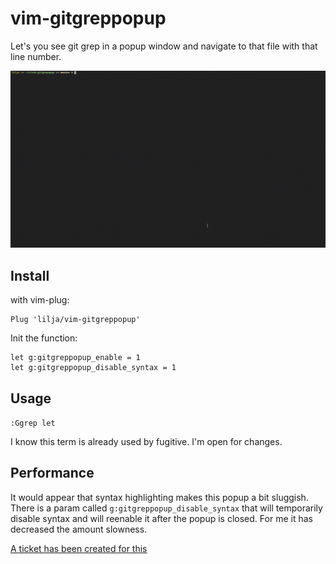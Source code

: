 # vim-gitgreppopup

Let's you see git grep in a popup window and navigate to that file with that line number.

![out.gif](out.gif)

## Install
with vim-plug:
```vim
Plug 'lilja/vim-gitgreppopup'
```

Init the function:

```vim
let g:gitgreppopup_enable = 1
let g:gitgreppopup_disable_syntax = 1
```

## Usage
`:Ggrep let`

I know this term is already used by fugitive. I'm open for changes.


## Performance

It would appear that syntax highlighting makes this popup a bit sluggish. There is a param called `g:gitgreppopup_disable_syntax` that will temporarily disable syntax and will reenable it after the popup is closed. For me it has decreased the amount slowness.

[A ticket has been created for this](https://github.com/vim/vim/issues/6171)
